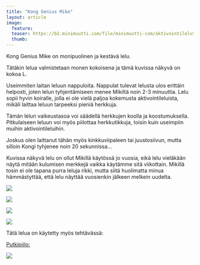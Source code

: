 ```yaml
---
title: "Kong Genius Mike"
layout: article
image:
  feature:
  teaser: https://b2.minimuutti.com/file/minimuutti-com/aktivointilelut/kongit/DSC17019-245px.jpg
  thumb:
---
```


Kong Genius Mike on monipuolinen ja kestävä lelu.

Tätäkin lelua valmistetaan monen kokoisena ja tämä kuvissa näkyvä on kokoa L.

Useimmiten laitan leluun nappuloita. Nappulat tulevat lelusta ulos erittäin helposti, joten lelun tyhjentämiseen menee Mikiltä noin 2-3 minuuttia. Lelu sopii hyvin koiralle, jolla ei ole vielä paljoa kokemusta aktivointileluista, mikäli laittaa leluun tarpeeksi pieniä herkkuja.

Tämän lelun vaikeustasoa voi säädellä herkkujen koolla ja koostumuksella. Pitkulaiseen leluun voi myös piilottaa herkkutikkuja, toisin kuin useimpiin muihin aktivointileluihin.

Joskus olen laittanut tähän myös kinkkuviipaleen tai juustosiivun, mutta silloin Kongi tyhjenee noin 20 sekunnissa…

Kuvissa näkyvä lelu on ollut Mikillä käytössä jo vuosia, eikä lelu vieläkään näytä mitään kulumisen merkkejä vaikka käytämme sitä viikottain. Mikillä tosin ei ole tapana purra leluja rikki, mutta siitä huolimatta minua hämmästyttää, että lelu näyttää vuosienkin jälkeen melkein uudelta.

[![](https://b2.minimuutti.com/file/minimuutti-com/aktivointilelut/kongit/DSC35180-800px.jpg)](https://dl.dropboxusercontent.com/sh/ea1wtnz7z734o12/AABLv_onqxIrO719METLV2pva/aktivointilelut/kongit/DSC35180.jpg)

[![](https://b2.minimuutti.com/file/minimuutti-com/aktivointilelut/kongit/DSC35135-800px.jpg)](https://dl.dropboxusercontent.com/sh/ea1wtnz7z734o12/AADd6_BaeRi-ApnB1TEYPbOia/aktivointilelut/kongit/DSC35135.jpg)

[![](https://b2.minimuutti.com/file/minimuutti-com/aktivointilelut/kongit/DSC35158-800px.jpg)](https://dl.dropboxusercontent.com/sh/ea1wtnz7z734o12/AABPGNIDfAEhypqQotYIzhola/aktivointilelut/kongit/DSC35158.jpg)

[![](https://b2.minimuutti.com/file/minimuutti-com/aktivointilelut/kongit/DSC17019_2-800px.jpg)](https://dl.dropboxusercontent.com/sh/ea1wtnz7z734o12/AAAVpU2ixWHP_vn-RDRzr-FFa/aktivointilelut/kongit/DSC17019_2.jpg)

Tätä lelua on käytetty myös tehtävässä:

[Putkipiilo:](/aktivointi/putkipiilo/)

[![](https://b2.minimuutti.com/file/minimuutti-com/aktivointi/putkipiilo/DSC47941-800px.jpg)](/aktivointi/putkipiilo/)

